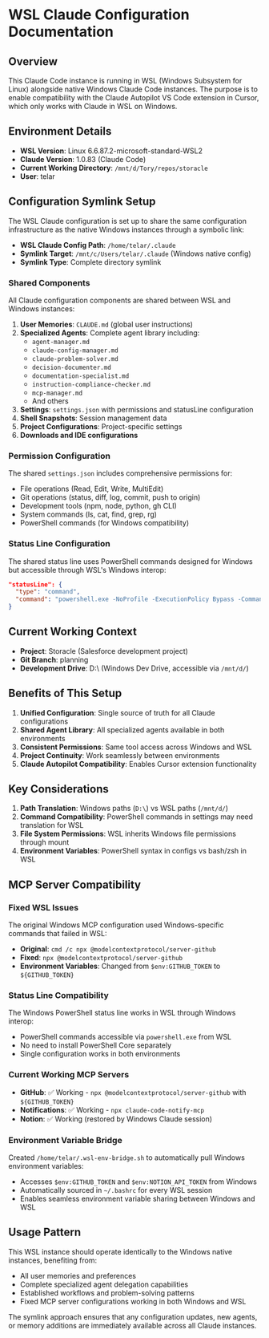 # WSL Claude Configuration Documentation

## Overview

This Claude Code instance is running in WSL (Windows Subsystem for Linux) alongside native Windows Claude Code instances. The purpose is to enable compatibility with the Claude Autopilot VS Code extension in Cursor, which only works with Claude in WSL on Windows.

## Environment Details

- **WSL Version**: Linux 6.6.87.2-microsoft-standard-WSL2 
- **Claude Version**: 1.0.83 (Claude Code)
- **Current Working Directory**: `/mnt/d/Tory/repos/storacle`
- **User**: telar

## Configuration Symlink Setup

The WSL Claude configuration is set up to share the same configuration infrastructure as the native Windows instances through a symbolic link:

- **WSL Claude Config Path**: `/home/telar/.claude`
- **Symlink Target**: `/mnt/c/Users/telar/.claude` (Windows native config)
- **Symlink Type**: Complete directory symlink

### Shared Components

All Claude configuration components are shared between WSL and Windows instances:

1. **User Memories**: `CLAUDE.md` (global user instructions)
2. **Specialized Agents**: Complete agent library including:
   - `agent-manager.md`
   - `claude-config-manager.md` 
   - `claude-problem-solver.md`
   - `decision-documenter.md`
   - `documentation-specialist.md`
   - `instruction-compliance-checker.md`
   - `mcp-manager.md`
   - And others
3. **Settings**: `settings.json` with permissions and statusLine configuration
4. **Shell Snapshots**: Session management data
5. **Project Configurations**: Project-specific settings
6. **Downloads and IDE configurations**

### Permission Configuration

The shared `settings.json` includes comprehensive permissions for:
- File operations (Read, Edit, Write, MultiEdit)
- Git operations (status, diff, log, commit, push to origin)
- Development tools (npm, node, python, gh CLI)
- System commands (ls, cat, find, grep, rg)
- PowerShell commands (for Windows compatibility)

### Status Line Configuration

The shared status line uses PowerShell commands designed for Windows but accessible through WSL's Windows interop:
```json
"statusLine": {
  "type": "command", 
  "command": "powershell.exe -NoProfile -ExecutionPolicy Bypass -Command ..."
}
```

## Current Working Context

- **Project**: Storacle (Salesforce development project)
- **Git Branch**: planning
- **Development Drive**: D:\ (Windows Dev Drive, accessible via `/mnt/d/`)

## Benefits of This Setup

1. **Unified Configuration**: Single source of truth for all Claude configurations
2. **Shared Agent Library**: All specialized agents available in both environments
3. **Consistent Permissions**: Same tool access across Windows and WSL
4. **Project Continuity**: Work seamlessly between environments
5. **Claude Autopilot Compatibility**: Enables Cursor extension functionality

## Key Considerations

1. **Path Translation**: Windows paths (`D:\`) vs WSL paths (`/mnt/d/`)
2. **Command Compatibility**: PowerShell commands in settings may need translation for WSL
3. **File System Permissions**: WSL inherits Windows file permissions through mount
4. **Environment Variables**: PowerShell syntax in configs vs bash/zsh in WSL

## MCP Server Compatibility

### Fixed WSL Issues

The original Windows MCP configuration used Windows-specific commands that failed in WSL:
- **Original**: `cmd /c npx @modelcontextprotocol/server-github` 
- **Fixed**: `npx @modelcontextprotocol/server-github`
- **Environment Variables**: Changed from `$env:GITHUB_TOKEN` to `${GITHUB_TOKEN}`

### Status Line Compatibility

The Windows PowerShell status line works in WSL through Windows interop:
- PowerShell commands accessible via `powershell.exe` from WSL
- No need to install PowerShell Core separately
- Single configuration works in both environments

### Current Working MCP Servers

- **GitHub**: ✅ Working - `npx @modelcontextprotocol/server-github` with `${GITHUB_TOKEN}` 
- **Notifications**: ✅ Working - `npx claude-code-notify-mcp`
- **Notion**: ✅ Working (restored by Windows Claude session)

### Environment Variable Bridge

Created `/home/telar/.wsl-env-bridge.sh` to automatically pull Windows environment variables:
- Accesses `$env:GITHUB_TOKEN` and `$env:NOTION_API_TOKEN` from Windows
- Automatically sourced in `~/.bashrc` for every WSL session
- Enables seamless environment variable sharing between Windows and WSL

## Usage Pattern

This WSL instance should operate identically to the Windows native instances, benefiting from:
- All user memories and preferences
- Complete specialized agent delegation capabilities  
- Established workflows and problem-solving patterns
- Fixed MCP server configurations working in both Windows and WSL

The symlink approach ensures that any configuration updates, new agents, or memory additions are immediately available across all Claude instances.